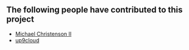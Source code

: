 ## The following people have contributed to this project

* [Michael Christenson II](https://github.com/m3talsmith)
* [up9cloud](https://github.com/up9cloud)
